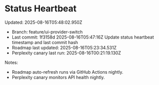 # Status Heartbeat

Updated: 2025-08-16T05:48:02.950Z

- Branch: feature/ui-provider-switch
- Last commit: 1f3158d 2025-08-16T05:47:16Z Update status heartbeat timestamp and last commit hash
- Roadmap last updated: 2025-08-16T05:23:34.531Z
- Perplexity canary last run: 2025-08-16T00:21:19.130Z

Notes:
- Roadmap auto-refresh runs via GitHub Actions nightly.
- Perplexity canary monitors API health nightly.
